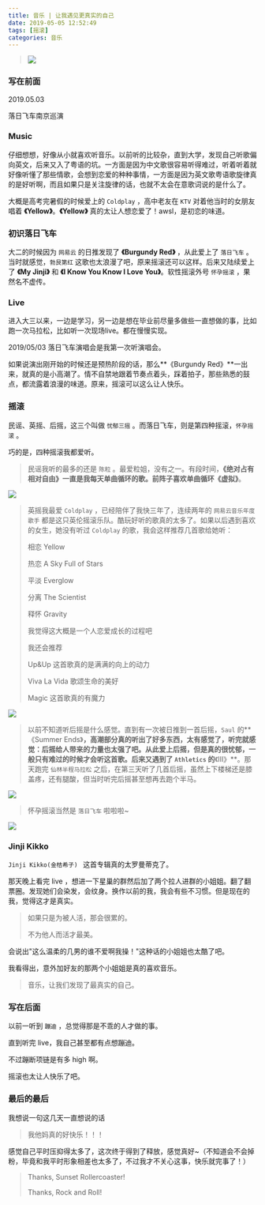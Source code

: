 ```yaml
---
title: 音乐 | 让我遇见更真实的自己
date: 2019-05-05 12:52:49
tags: [摇滚]
categories: 音乐
---
```


> ![](https://raw.githubusercontent.com/Wonz5130/My-Private-ImgHost/master/img/TIM图片20190505123515.jpg)

<!--more-->

### 写在前面

2019.05.03

落日飞车南京巡演

### Music

仔细想想，好像从小就喜欢听音乐。以前听的比较杂，直到大学，发现自己听歌偏向英文，后来又入了粤语的坑。一方面是因为中文歌很容易听得难过，听着听着就好像听懂了那些情歌，会想到恋爱的种种事情，一方面是因为英文歌粤语歌旋律真的是好听啊，而且如果只是关注旋律的话，也就不太会在意歌词说的是什么了。

大概是高考完暑假的时候爱上的 `Coldplay` ，高中老友在 `KTV` 对着他当时的女朋友唱着 **《Yellow》**。**《Yellow》** 真的太让人想恋爱了！awsl，是初恋的味道。

### 初识落日飞车

大二的时候因为 `网易云` 的日推发现了 **《Burgundy Red》** ，从此爱上了 `落日飞车` 。当时就感觉，`勃艮第红` 这歌也太浪漫了吧，原来摇滚还可以这样。后来又陆续爱上了 **《My Jinji》** 和 **《I Know You Know I Love You》**。软性摇滚外号 `怀孕摇滚` ，果然名不虚传。

### Live

进入大三以来，一边是学习，另一边是想在毕业前尽量多做些一直想做的事，比如跑一次马拉松，比如听一次现场live。都在慢慢实现。

2019/05/03 落日飞车演唱会是我第一次听演唱会。

如果说演出刚开始的时候还是预热阶段的话，那么**《Burgundy Red》**一出来，就真的是小高潮了。情不自禁地跟着节奏点着头，踩着拍子，那些熟悉的鼓点，都流露着浪漫的味道。原来，摇滚可以这么让人快乐。

### 摇滚

民谣、英摇、后摇，这三个叫做 `忧郁三摇` 。而落日飞车，则是第四种摇滚，`怀孕摇滚` 。

巧的是，四种摇滚我都爱听。

> 民谣我听的最多的还是 `陈粒` 。最爱粒姐，没有之一。有段时间，**《绝对占有 相对自由》**一直是我每天单曲循环的歌。前阵子喜欢单曲循环**《虚拟》**。

![](https://raw.githubusercontent.com/Wonz5130/My-Private-ImgHost/master/img/IMG_3652.JPG)

>  英摇我最爱 `Coldplay` ，已经陪伴了我快三年了，连续两年的 `网易云音乐年度歌手` 都是这只英伦摇滚乐队。酷玩好听的歌真的太多了。如果以后遇到喜欢的女生，她没有听过 `Coldplay` 的歌，我会这样推荐几首歌给她听：
>
>  相恋 Yellow
>
>  热恋 A Sky Full of Stars
>
>  平淡 Everglow
>
>  分离 The Scientist
>
>  释怀 Gravity
>
>  我觉得这大概是一个人恋爱成长的过程吧
>
>  我还会推荐
>
>  Up&Up 这首歌真的是满满的向上的动力
>
>  Viva La Vida 歌颂生命的美好
>
>  Magic 这首歌真的有魔力

![](https://raw.githubusercontent.com/Wonz5130/My-Private-ImgHost/master/img/IMG_0760.JPG)

>  以前不知道听后摇是什么感觉。直到有一次被日推到一首后摇，`Saul` 的**《Summer Ends》**，高潮部分真的听出了好多东西，太有感觉了，听完就感觉：后摇给人带来的力量也太强了吧。从此爱上后摇，但是真的很忧郁，一般只有难过的时候才会听这首歌。后来又遇到了 `Athletics` 的**《Ⅲ》**。那天跑完 `仙林半程马拉松` 之后，在第三天听了几首后摇，虽然上下楼梯还是膝盖疼，还有腿酸，但当时听完后摇甚至想再去跑个半马。	

![](https://raw.githubusercontent.com/Wonz5130/My-Private-ImgHost/master/img/TIM图片20190505122900.png)

> 怀孕摇滚当然是 `落日飞车` 啦啦啦~

![](https://raw.githubusercontent.com/Wonz5130/My-Private-ImgHost/master/img/TIM图片20190505123047.jpg)

### Jinji Kikko

`Jinji Kikko(金桔希子) ` 这首专辑真的太罗曼蒂克了。

那天晚上看完 live ，想进一下星巢的群然后加了两个拉人进群的小姐姐。翻了翻票圈。发现她们会染发，会纹身。换作以前的我，我会有些不习惯。但是现在的我，觉得这才是真实。

>  如果只是为被人活，那会很累的。
>
> 不为他人而活才最美。

会说出"这么温柔的几男的谁不爱啊我操！"这种话的小姐姐也太酷了吧。

我看得出，意外加好友的那两个小姐姐是真的喜欢音乐。

> 音乐，让我们发现了最真实的自己。

### 写在后面

以前一听到 `蹦迪` ，总觉得那是不乖的人才做的事。

直到听完 live，我自己甚至都有点想蹦迪。

不过蹦断项链是有多 high 啊。

摇滚也太让人快乐了吧。

### 最后的最后

我想说一句这几天一直想说的话

> 我他妈真的好快乐！！！

感觉自己平时压抑得太多了，这次终于得到了释放，感觉真好~（不知道会不会掉粉，毕竟和我平时形象相差也太多了，不过我才不关心这事，快乐就完事了！）

> Thanks, Sunset Rollercoaster!
>
> Thanks, Rock and Roll!